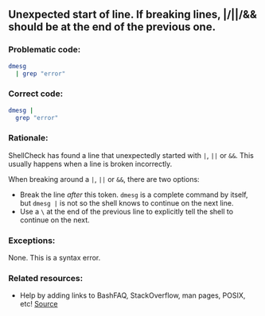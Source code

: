 ## Unexpected start of line. If breaking lines, |/||/&& should be at the end of the previous one.

### Problematic code:

```sh
dmesg
  | grep "error"
```

### Correct code:

```sh
dmesg |
  grep "error"
```

### Rationale:

ShellCheck has found a line that unexpectedly started with `|`, `||` or `&&`. This usually happens when a line is broken incorrectly.

When breaking around a `|`, `||` or `&&`, there are two options:

* Break the line *after* this token. `dmesg` is a complete command by itself, but `dmesg |` is not so the shell knows to continue on the next line.
* Use a `\` at the end of the previous line to explicitly tell the shell to continue on the next.

### Exceptions:

None. This is a syntax error.

### Related resources:

* Help by adding links to BashFAQ, StackOverflow, man pages, POSIX, etc!
[Source](https://github.com/koalaman/shellcheck/wiki/SC1133)

